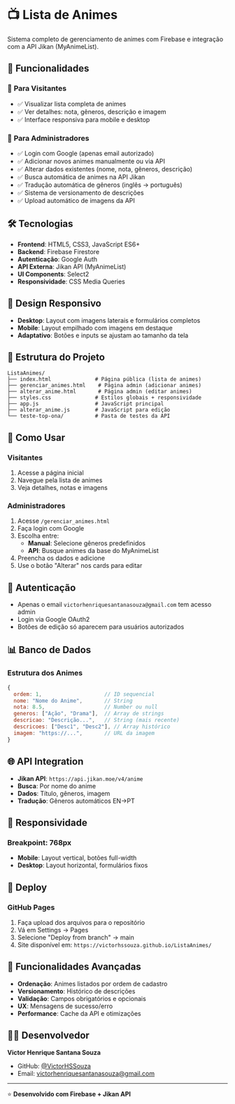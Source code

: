 # 📺 Lista de Animes

Sistema completo de gerenciamento de animes com Firebase e integração com a API Jikan (MyAnimeList).

## 🚀 Funcionalidades

### 👥 **Para Visitantes**
- ✅ Visualizar lista completa de animes
- ✅ Ver detalhes: nota, gêneros, descrição e imagem
- ✅ Interface responsiva para mobile e desktop

### 🔐 **Para Administradores**
- ✅ Login com Google (apenas email autorizado)
- ✅ Adicionar novos animes manualmente ou via API
- ✅ Alterar dados existentes (nome, nota, gêneros, descrição)
- ✅ Busca automática de animes na API Jikan
- ✅ Tradução automática de gêneros (inglês → português)
- ✅ Sistema de versionamento de descrições
- ✅ Upload automático de imagens da API

## 🛠️ Tecnologias

- **Frontend**: HTML5, CSS3, JavaScript ES6+
- **Backend**: Firebase Firestore
- **Autenticação**: Google Auth
- **API Externa**: Jikan API (MyAnimeList)
- **UI Components**: Select2
- **Responsividade**: CSS Media Queries

## 📱 Design Responsivo

- **Desktop**: Layout com imagens laterais e formulários completos
- **Mobile**: Layout empilhado com imagens em destaque
- **Adaptativo**: Botões e inputs se ajustam ao tamanho da tela

## 🔧 Estrutura do Projeto

```
ListaAnimes/
├── index.html              # Página pública (lista de animes)
├── gerenciar_animes.html    # Página admin (adicionar animes)
├── alterar_anime.html       # Página admin (editar animes)
├── styles.css              # Estilos globais + responsividade
├── app.js                  # JavaScript principal
├── alterar_anime.js        # JavaScript para edição
└── teste-top-ona/          # Pasta de testes da API
```

## 🎯 Como Usar

### **Visitantes**
1. Acesse a página inicial
2. Navegue pela lista de animes
3. Veja detalhes, notas e imagens

### **Administradores**
1. Acesse `/gerenciar_animes.html`
2. Faça login com Google
3. Escolha entre:
   - **Manual**: Selecione gêneros predefinidos
   - **API**: Busque animes da base do MyAnimeList
4. Preencha os dados e adicione
5. Use o botão "Alterar" nos cards para editar

## 🔐 Autenticação

- Apenas o email `victorhenriquesantanasouza@gmail.com` tem acesso admin
- Login via Google OAuth2
- Botões de edição só aparecem para usuários autorizados

## 📊 Banco de Dados

### **Estrutura dos Animes**
```javascript
{
  ordem: 1,                    // ID sequencial
  nome: "Nome do Anime",       // String
  nota: 8.5,                   // Number ou null
  generos: ["Ação", "Drama"],  // Array de strings
  descricao: "Descrição...",   // String (mais recente)
  descricoes: ["Desc1", "Desc2"], // Array histórico
  imagem: "https://...",       // URL da imagem
}
```

## 🌐 API Integration

- **Jikan API**: `https://api.jikan.moe/v4/anime`
- **Busca**: Por nome do anime
- **Dados**: Título, gêneros, imagem
- **Tradução**: Gêneros automáticos EN→PT

## 📱 Responsividade

### **Breakpoint**: 768px
- **Mobile**: Layout vertical, botões full-width
- **Desktop**: Layout horizontal, formulários fixos

## 🚀 Deploy

### **GitHub Pages**
1. Faça upload dos arquivos para o repositório
2. Vá em Settings → Pages
3. Selecione "Deploy from branch" → main
4. Site disponível em: `https://victorhssouza.github.io/ListaAnimes/`

## 🔄 Funcionalidades Avançadas

- **Ordenação**: Animes listados por ordem de cadastro
- **Versionamento**: Histórico de descrições
- **Validação**: Campos obrigatórios e opcionais
- **UX**: Mensagens de sucesso/erro
- **Performance**: Cache da API e otimizações

## 👨‍💻 Desenvolvedor

**Victor Henrique Santana Souza**
- GitHub: [@VictorHSSouza](https://github.com/VictorHSSouza)
- Email: victorhenriquesantanasouza@gmail.com

---

⭐ **Desenvolvido com Firebase + Jikan API**